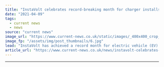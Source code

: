 ```yaml
---
title: "InstaVolt celebrates record-breaking month for charger installs"
date: "2021-04-09"
tags: 
  - current news
  - news
source: "current news"
image_url: "https://www.current-news.co.uk/static/images/_400x400_crop_center-center/welcome-break-corley-services-EV-charging-image-Instavolt.jpg"
image_fp: "/assets/img/post_thumbnails/6.jpg"
lead: "​InstaVolt has achieved a record month for electric vehicle (EV) charging installations, with 62 rapid chargers set live in March."
article_url: "https://www.current-news.co.uk/news/instavolt-celebrates-record-breaking-month-for-charger-installs?utm_source=rss-feeds&utm_medium=rss&utm_campaign=rss"
---
```


---
